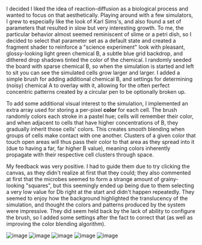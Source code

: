 I decided I liked the idea of reaction-diffusion as a biological process and wanted to focus on that aesthetically. Playing around with a few simulators, I grew to especially like the look of Karl Sims's, and also found a set of parameters that resulted in slow but very interesting growth. To me, the particular behavior almost seemed reminiscent of slime or a petri dish, so I decided to select that parameter set as a default state and created a fragment shader to reinforce a "science experiment" look with pleasant, glossy-looking light green chemical B, a subtle blue grid backdrop, and dithered drop shadows tinted the color of the chemical. I randomly seeded the board with sparse chemical B, so when the simulation is started and left to sit you can see the simulated cells grow larger and larger. I added a simple brush for adding additional chemical B, and settings for determining (noisy) chemical A to overlay with it, allowing for the often perfect concentric patterns created by a circular pen to be optionally broken up.

To add some additional visual interest to the simulation, I implemented an extra array used for storing a per-pixel **color** for each cell. The brush randomly colors each stroke in a pastel hue; cells will remember their color, and when adjacent to cells that have higher concentrations of B, they gradually inherit those cells' colors. This creates smooth blending when groups of cells make contact with one another. Clusters of a given color that touch open areas will thus pass their color to that area as they spread into it (due to having a far, far higher B value), meaning colors inherently propagate with their respective cell clusters through space.

My feedback was very positive. I had to guide them due to try clicking the canvas, as they didn't realize at first that they could; they also commented at first that the microbes seemed to form a strange amount of grainy-looking "squares", but this seemingly ended up being due to them selecting a very low value for Db right at the start and didn't happen repeatedly. They seemed to enjoy how the background highlighted the translucency of the simulation, and thought the colors and patterns produced by the system were impressive. They did seem held back by the lack of ability to configure the brush, so I added some settings after the fact to correct that (as well as improving the color blending algorithm).

![image](https://github.com/DataPointBeing/JEC-IMGD4099/assets/39743767/62f2de5b-af34-434b-af83-b3327c03e576)
![image](https://github.com/DataPointBeing/JEC-IMGD4099/assets/39743767/0be7dc33-03cb-4526-a781-ae002d53f758)
![image](https://github.com/DataPointBeing/JEC-IMGD4099/assets/39743767/c976eae1-c180-4102-8568-591e548eb02b)
![image](https://github.com/DataPointBeing/JEC-IMGD4099/assets/39743767/29c8cd55-6649-483d-bc24-744f09307ee5)
![image](https://github.com/DataPointBeing/JEC-IMGD4099/assets/39743767/50924071-0dee-45f3-be18-db2f7d7e72a2)
